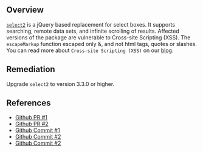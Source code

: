 ## Overview
[`select2`](https://www.npmjs.com/package/select2) is a jQuery based replacement for select boxes. It supports searching, remote data sets, and infinite scrolling of results.
Affected versions of the package are vulnerable to Cross-site Scripting (XSS).
 The `escapeMarkup` function escaped only &, and not html tags, quotes or slashes.
You can read more about `Cross-site Scripting (XSS)` on our [blog](https://snyk.io/blog/marked-xss-vulnerability/).

## Remediation
Upgrade `select2` to version 3.3.0 or higher.

## References
- [Github PR #1](https://github.com/select2/select2/pull/691)
- [Github PR #2](https://github.com/select2/select2/pull/703)
- [Github Commit #1](https://github.com/select2/select2/commit/353672832dc8d0e4abed7ec14db6d82c83e17045)
- [Github Commit #2](https://github.com/select2/select2/commit/fcea1523fddbf678dc482c00b7df5997527f8d33)
- [Github Commit #2](https://github.com/select2/select2/compare/5f2828098e6e98f33efe6db39555c4708e5a7240...fcea1523fddbf678dc482c00b7df5997527f8d33)

